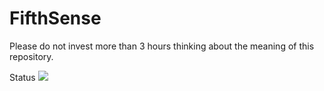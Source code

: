 # FifthSense
Please do not invest more than 3 hours thinking about the meaning of this repository.

Status ![](https://github.com/semenmiroshnichenko/FifthSense/workflows/.NET%20Core%20CI/badge.svg)
